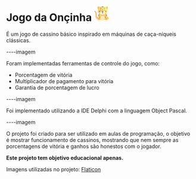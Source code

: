 # Jogo da Onçinha <img src="https://github.com/brunoC42/jogo-da-oncinha/blob/main/Imagens/jaguar.png" height="40"/>
  É um jogo de cassino básico inspirado em máquinas de caça-níqueis clássicas.

----imagem

  Foram implementadas ferramentas de controle do jogo, como:
  - Porcentagem de vitória
  - Multiplicador de pagamento para vitória
  - Garantia de porcentagem de lucro

----imagem

  Foi implementado utilizando a IDE Delphi com a linguagem Object Pascal. 

----imagem

  O projeto foi criado para ser utilizado em aulas de programação, o objetivo é mostrar funcionamento de cassinos, mostrando que nem sempre as porcentagens de vitória e ganhos são honestos com o jogador.
  
  **Este projeto tem objetivo educacional apenas.**

  Imagens utilizadas no projeto: [Flaticon](flaticon.com)
